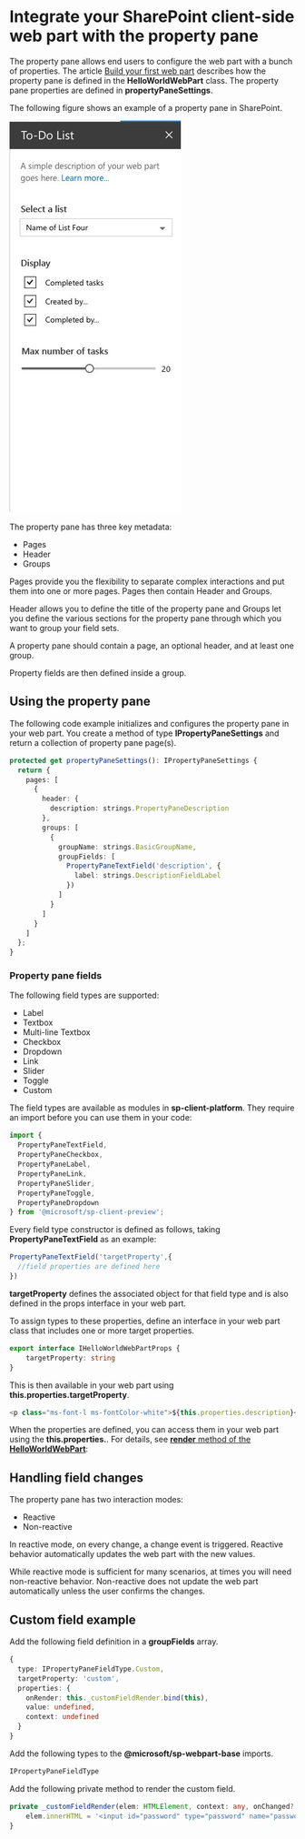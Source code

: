 # Integrate your SharePoint client-side web part with the property pane

The property pane allows end users to configure the web part with a bunch of properties. The article [Build your first web part](../get-started/build-a-hello-world-web-part) describes how the property pane is defined in the **HelloWorldWebPart** class. The property pane properties are defined in  **propertyPaneSettings**.

The following figure shows an example of a property pane in SharePoint.

![Property pane example](../../../../images/property-pane-example.png)

The property pane has three key metadata:

* Pages
* Header
* Groups

Pages provide you the flexibility to separate complex interactions and put them into one or more pages. Pages then contain Header and Groups.

Header allows you to define the title of the property pane and Groups let you define the various sections for the property pane through which you want to group your field sets. 

A property pane should contain a page, an optional header, and at least one group.

Property fields are then defined inside a group. 

## Using the property pane

The following code example initializes and configures the property pane in your web part. You create a method of type **IPropertyPaneSettings** and return a collection of property pane page(s).

```ts
protected get propertyPaneSettings(): IPropertyPaneSettings {
  return {
    pages: [
      {
        header: {
          description: strings.PropertyPaneDescription
        },
        groups: [
          {
            groupName: strings.BasicGroupName,
            groupFields: [
              PropertyPaneTextField('description', {
                label: strings.DescriptionFieldLabel
              })
            ]
          }
        ]
      }
    ]
  };
}
```

### Property pane fields

The following field types are supported:

* Label
* Textbox
* Multi-line Textbox
* Checkbox
* Dropdown
* Link
* Slider
* Toggle
* Custom

The field types are available as modules in **sp-client-platform**. They require an import before you can use them in your code:

```ts
import {
  PropertyPaneTextField,
  PropertyPaneCheckbox,
  PropertyPaneLabel,
  PropertyPaneLink,
  PropertyPaneSlider,
  PropertyPaneToggle,
  PropertyPaneDropdown
} from '@microsoft/sp-client-preview';
```

Every field type constructor is defined as follows, taking **PropertyPaneTextField** as an example:

```ts
PropertyPaneTextField('targetProperty',{
  //field properties are defined here
})
```

**targetProperty** defines the associated object for that field type and is also defined in the props interface in your web part.

To assign types to these properties, define an interface in your web part class that includes one or more target properties.

```ts
export interface IHelloWorldWebPartProps {
    targetProperty: string
}
```

This is then available in your web part using **this.properties.targetProperty**.

```ts
<p class="ms-font-l ms-fontColor-white">${this.properties.description}</p>
```

When the properties are defined, you can access them in your web part using the **this.properties.<property-value>**. For details, see [**render** method of the **HelloWorldWebPart**](../get-started/build-a-hello-world-web-part#web-part-render-method):

## Handling field changes

The property pane has two interaction modes:

* Reactive
* Non-reactive

In reactive mode, on every change, a change event is triggered. Reactive behavior automatically updates the web part with the new values.

While reactive mode is sufficient for many scenarios, at times you will need non-reactive behavior. Non-reactive does not update the web part automatically unless the user confirms the changes.

## Custom field example

Add the following field definition in a **groupFields** array.

```ts
{
  type: IPropertyPaneFieldType.Custom,
  targetProperty: 'custom',
  properties: {
    onRender: this._customFieldRender.bind(this),
    value: undefined,
    context: undefined
  }
}
```

Add the following types to the **@microsoft/sp-webpart-base** imports.

```ts
IPropertyPaneFieldType
```

Add the following private method to render the custom field.

```ts
private _customFieldRender(elem: HTMLElement, context: any, onChanged?: IOnCustomPropertyFieldChanged): void {
    elem.innerHTML = '<input id="password" type="password" name="password" class="ms-TextField-field">';
}
```
